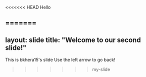 <<<<<<< HEAD
Hello

=======
---
layout: slide
title: "Welcome to our second slide!"
---
This is bkhera15's slide
Use the left arrow to go back! 
>>>>>>> my-slide
